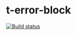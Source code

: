 # t-error-block

[![Build status](https://travis-ci.org/atomelements/t-error-block.svg?branch=master)](https://travis-ci.org/atomelements/t-error-block)
